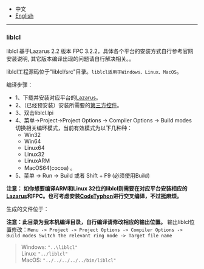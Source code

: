 
* 中文   
* [English](Compile.README.en-US.md)   

----

### liblcl 

liblcl 基于Lazarus 2.2 版本 FPC 3.2.2，具体各个平台的安装方式自行参考官网安装说明, 其它版本编译出现的问题请自行解决相关。。

liblcl工程源码位于"liblcl/src"目录。`liblcl适用于Windows、Linux、MacOS`。       

编译步骤：  

* 1、下载并安装对应平台的[Lazarus](https://www.lazarus-ide.org/index.php?page=downloads)。
* 2、（已经预安装）安装所需要的[第三方控件](src/3rd-party/README.md)。
* 3、双击liblcl.lpi  
* 4、菜单->Project->Project Options -> Compiler Options -> Build modes 切换相关编环模式，当前有效模式为以下几种种：   
   * Win32  
   * Win64  
   * Linux64  
   * Linux32
   * LinuxARM           
   * MacOS64(cocoa) 。 
* 5、菜单 -> Run -> Build 或者 Shift + F9 (必须使用Build)  

**注意： 如你想要编译ARM和Linux 32位的liblcl则需要在对应平台安装相应的[Lazarus](http://www.lazarus-ide.org/)和FPC。也可考虑安装[CodeTyphon](http://www.pilotlogic.com/sitejoom/index.php/codetyphon)进行交叉编译，不过挺麻烦。**

生成的文件位于：  

**注意：此目录为我本机编译目录，自行编译请修改相应的输出位置。**
输出liblcl位置修改：`Menu -> Project -> Project Options -> Compiler Options -> Build modes Switch the relevant ring mode -> Target file name`  

> Windows: `"..\liblcl"`     
> Linux: `"../liblcl"`  
> MacOS: `"../../../../../bin/liblcl"`

